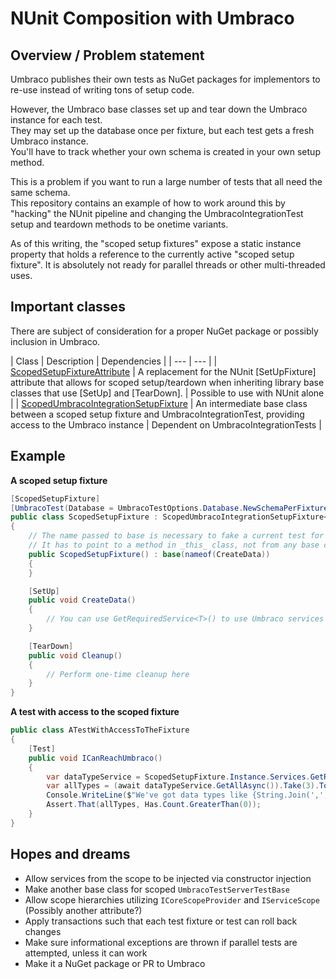 # NUnit Composition with Umbraco

## Overview / Problem statement

Umbraco publishes their own tests as NuGet packages for implementors to re-use
instead of writing tons of setup code.

However, the Umbraco base classes set up and tear down the Umbraco instance for each test.  
They may set up the database once per fixture, but each test gets a fresh Umbraco instance.  
You'll have to track whether your own schema is created in your own setup method.

This is a problem if you want to run a large number of tests that all need the same schema.  
This repository contains an example of how to work around this by "hacking" the NUnit
pipeline and changing the UmbracoIntegrationTest setup and teardown methods to be onetime variants.

As of this writing, the "scoped setup fixtures" expose a static instance property that holds
a reference to the currently active "scoped setup fixture". It is absolutely not ready for
parallel threads or other multi-threaded uses.

## Important classes

There are subject of consideration for a proper NuGet package or possibly inclusion in Umbraco.

| Class | Description | Dependencies |
| --- | --- |
| [ScopedSetupFixtureAttribute](./NUnitComposition/Extensions/ScopedSetupFixtureAttribute.cs) | A replacement for the NUnit [SetUpFixture] attribute that allows for scoped setup/teardown when inheriting library base classes that use [SetUp] and [TearDown]. | Possible to use with NUnit alone |
| [ScopedUmbracoIntegrationSetupFixture](./UmbracoTestsComposition/Common/ScopedUmbracoIntegrationSetupFixture.cs) | An intermediate base class between a scoped setup fixture and UmbracoIntegrationTest, providing access to the Umbraco instance | Dependent on UmbracoIntegrationTests |

## Example

**A scoped setup fixture**

```csharp
[ScopedSetupFixture]
[UmbracoTest(Database = UmbracoTestOptions.Database.NewSchemaPerFixture)]
public class ScopedSetupFixture : ScopedUmbracoIntegrationSetupFixture<MyScopedSetupFixture>
{
    // The name passed to base is necessary to fake a current test for Umbraco's base classes to find the UmbracoTest attribute.
    // It has to point to a method in _this_ class, not from any base class.
    public ScopedSetupFixture() : base(nameof(CreateData))
    {
    }

    [SetUp]
    public void CreateData()
    {
        // You can use GetRequiredService<T>() to use Umbraco services here
    }

    [TearDown]
    public void Cleanup()
    {
        // Perform one-time cleanup here
    }
}
```

**A test with access to the scoped fixture**

```csharp
public class ATestWithAccessToTheFixture
{
    [Test]
    public void ICanReachUmbraco()
    {
        var dataTypeService = ScopedSetupFixture.Instance.Services.GetRequiredService<IDataTypeService>();
        var allTypes = (await dataTypeService.GetAllAsync()).Take(3).ToList();
        Console.WriteLine($"We've got data types like {String.Join(',', allTypes.Select(x => x.Name))}...");
        Assert.That(allTypes, Has.Count.GreaterThan(0));
    }
}
```

## Hopes and dreams

- Allow services from the scope to be injected via constructor injection
- Make another base class for scoped `UmbracoTestServerTestBase`
- Allow scope hierarchies utilizing `ICoreScopeProvider` and `IServiceScope` (Possibly another attribute?)
- Apply transactions such that each test fixture or test can roll back changes
- Make sure informational exceptions are thrown if parallel tests are attempted, unless it can work
- Make it a NuGet package or PR to Umbraco